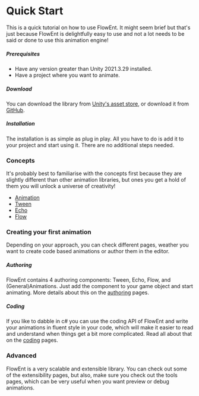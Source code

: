 # Quick Start
This is a quick tutorial on how to use FlowEnt. It might seem brief but that's just because FlowEnt is delightfully easy to use and not a lot needs to be said or done to use this animation engine!

##### Prerequisites
- Have any version greater than Unity 2021.3.29 installed.
- Have a project where you want to animate.

##### Download
You can download the library from [Unity's asset store](https://assetstore.unity.com/packages/tools/animation/flowent-206982), or download it from [GitHub](https://github.com/Fried-Synapse/FlowEnt/releases).

##### Installation
The installation is as simple as plug in play. All you have to do is add it to your project and start using it. There are no additional steps needed.

### Concepts
It's probably best to familiarise with the concepts first because they are slightly different than other animation libraries, but ones you get a hold of them you will unlock a universe of creativity!
- [Animation](~/manual/concepts/animation.md)
- [Tween](~/manual/concepts/tween.md)
- [Echo](~/manual/concepts/echo.md)
- [Flow](~/manual/concepts/flow.md)

### Creating your first animation
Depending on your approach, you can check different pages, weather you want to create code based animations or author them in the editor.

##### Authoring
FlowEnt contains 4 authoring components: Tween, Echo, Flow, and (General)Animations. Just add the component to your game object and start animating. More details about this on the [authoring](~/manual/authoring/index.md) pages.

##### Coding
If you like to dabble in c# you can use the coding API of FlowEnt and write your animations in fluent style in your code, which will make it easier to read and understand when things get a bit more complicated. Read all about that on the [coding](~/manual/coding/index.md) pages.

### Advanced
FlowEnt is a very scalable and extensible library. You can check out some of the extensibility pages, but also, make sure you check out the tools pages, which can be very useful when you want preview or debug animations.